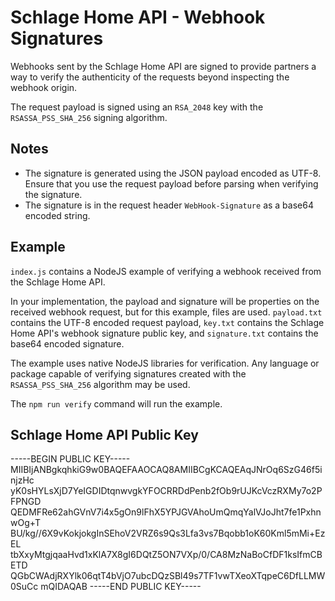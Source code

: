 # Schlage Home API - Webhook Signatures

Webhooks sent by the Schlage Home API are signed to provide partners a way to verify the authenticity of the requests beyond inspecting the webhook origin.

The request payload is signed using an `RSA_2048` key with the `RSASSA_PSS_SHA_256` signing algorithm.

## Notes

- The signature is generated using the JSON payload encoded as UTF-8. Ensure that you use the request payload before parsing when verifying the signature.
- The signature is in the request header `WebHook-Signature` as a base64 encoded string.


## Example
`index.js` contains a NodeJS example of verifying a webhook received from the Schlage Home API.

In your implementation, the payload and signature will be properties on the received webhook request, but for this example, files are used. `payload.txt` contains the UTF-8 encoded request payload, `key.txt` contains the Schlage Home API's webhook signature public key, and `signature.txt` contains the base64 encoded signature.

The example uses native NodeJS libraries for verification. Any language or package capable of verifying signatures created with the `RSASSA_PSS_SHA_256` algorithm may be used.

The `npm run verify` command will run the example. 

## Schlage Home API Public Key

-----BEGIN PUBLIC KEY-----
MIIBIjANBgkqhkiG9w0BAQEFAAOCAQ8AMIIBCgKCAQEAqJNrOq6SzG46f5injzHc
yK0sHYLsXjD7YeIGDIDtqnwvgkYFOCRRDdPenb2fOb9rUJKcVczRXMy7o2PFPNGD
QEDMFRe62ahGVnV7i4x5gOn9lFhX5YPJGVAhoUmQmqYalVJoJht7fe1PxhnwOg+T
BU/kg//6X9vKokjokgInSEhoV2VRZ6s9Qs3Lfa3vs7Bqobb1oK60Kml5mMi+EzEL
tbXxyMtgjqaaHvd1xKlA7X8gI6DQtZ5ON7VXp/0/CA8MzNaBoCfDF1ksIfmCBETD
QGbCWAdjRXYlk06qtT4bVjO7ubcDQzSBl49s7TF1vwTXeoXTqpeC6DfLLMW0SuCc
mQIDAQAB
-----END PUBLIC KEY-----